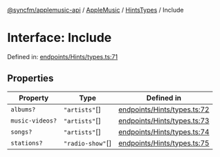[@syncfm/applemusic-api](../../../../../../globals.md) / [AppleMusic](../../../index.md) / [HintsTypes](../index.md) / Include

# Interface: Include

Defined in: [endpoints/Hints/types.ts:71](https://github.com/sync-fm/applemusic-api/blob/a6a8471d4d51a41f6bd8af9d95c8abf0126e10f4/src/endpoints/Hints/types.ts#L71)

## Properties

| Property | Type | Defined in |
| ------ | ------ | ------ |
| <a id="albums"></a> `albums?` | `"artists"`[] | [endpoints/Hints/types.ts:72](https://github.com/sync-fm/applemusic-api/blob/a6a8471d4d51a41f6bd8af9d95c8abf0126e10f4/src/endpoints/Hints/types.ts#L72) |
| <a id="music-videos"></a> `music-videos?` | `"artists"`[] | [endpoints/Hints/types.ts:73](https://github.com/sync-fm/applemusic-api/blob/a6a8471d4d51a41f6bd8af9d95c8abf0126e10f4/src/endpoints/Hints/types.ts#L73) |
| <a id="songs"></a> `songs?` | `"artists"`[] | [endpoints/Hints/types.ts:74](https://github.com/sync-fm/applemusic-api/blob/a6a8471d4d51a41f6bd8af9d95c8abf0126e10f4/src/endpoints/Hints/types.ts#L74) |
| <a id="stations"></a> `stations?` | `"radio-show"`[] | [endpoints/Hints/types.ts:75](https://github.com/sync-fm/applemusic-api/blob/a6a8471d4d51a41f6bd8af9d95c8abf0126e10f4/src/endpoints/Hints/types.ts#L75) |
